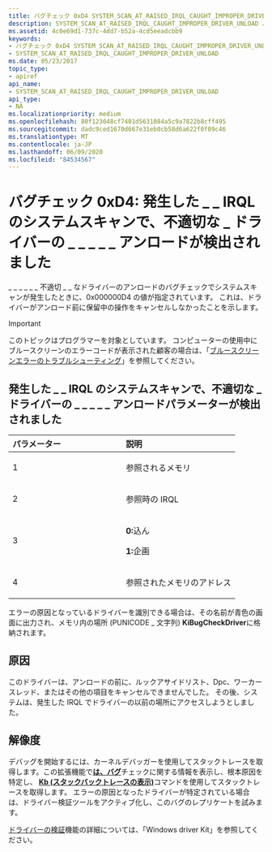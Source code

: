 ```yaml
---
title: バグチェック 0xD4 SYSTEM_SCAN_AT_RAISED_IRQL_CAUGHT_IMPROPER_DRIVER_UNLOAD
description: SYSTEM_SCAN_AT_RAISED_IRQL_CAUGHT_IMPROPER_DRIVER_UNLOAD バグチェックの値は0x000000D4 です。 これは、ドライバーがアンロード前に保留中の操作をキャンセルしなかったことを示します。
ms.assetid: 4c0e69d1-737c-4dd7-b52a-4cd5eeadcbb9
keywords:
- バグチェック 0xD4 SYSTEM_SCAN_AT_RAISED_IRQL_CAUGHT_IMPROPER_DRIVER_UNLOAD
- SYSTEM_SCAN_AT_RAISED_IRQL_CAUGHT_IMPROPER_DRIVER_UNLOAD
ms.date: 05/23/2017
topic_type:
- apiref
api_name:
- SYSTEM_SCAN_AT_RAISED_IRQL_CAUGHT_IMPROPER_DRIVER_UNLOAD
api_type:
- NA
ms.localizationpriority: medium
ms.openlocfilehash: 80f123048cf7401d5631084a5c9a7822b8cff495
ms.sourcegitcommit: dadc9ced1670d667e31eb0cb58d6a622f0f09c46
ms.translationtype: MT
ms.contentlocale: ja-JP
ms.lasthandoff: 06/09/2020
ms.locfileid: "84534567"
---
```

# <a name="bug-check-0xd4-system_scan_at_raised_irql_caught_improper_driver_unload"></a>バグチェック 0xD4: 発生した \_ \_ IRQL のシステムスキャンで、不適切な \_ ドライバーの \_ \_ \_ \_ \_ アンロードが検出されました


\_ \_ \_ \_ \_ \_ 不適切 \_ \_ なドライバーのアンロードのバグチェックでシステムスキャンが発生したときに、0x000000D4 の値が指定されています。 これは、ドライバーがアンロード前に保留中の操作をキャンセルしなかったことを示します。

> [!IMPORTANT]
> このトピックはプログラマーを対象としています。 コンピューターの使用中にブルースクリーンのエラーコードが表示された顧客の場合は、「[ブルースクリーンエラーのトラブルシューティング](https://www.windows.com/stopcode)」を参照してください。


## <a name="system_scan_at_raised_irql_caught_improper_driver_unload-parameters"></a>発生した \_ \_ IRQL のシステムスキャンで、不適切な \_ ドライバーの \_ \_ \_ \_ \_ アンロードパラメーターが検出されました


<table>
<colgroup>
<col width="50%" />
<col width="50%" />
</colgroup>
<thead>
<tr class="header">
<th align="left">パラメーター</th>
<th align="left">説明</th>
</tr>
</thead>
<tbody>
<tr class="odd">
<td align="left"><p>1</p></td>
<td align="left"><p>参照されるメモリ</p></td>
</tr>
<tr class="even">
<td align="left"><p>2</p></td>
<td align="left"><p>参照時の IRQL</p></td>
</tr>
<tr class="odd">
<td align="left"><p>3</p></td>
<td align="left"><p><strong>0:</strong>込ん</p>
<p><strong>1:</strong>企画</p></td>
</tr>
<tr class="even">
<td align="left"><p>4</p></td>
<td align="left"><p>参照されたメモリのアドレス</p></td>
</tr>
</tbody>
</table>

 

エラーの原因となっているドライバーを識別できる場合は、その名前が青色の画面に出力され、メモリ内の場所 (PUNICODE \_ 文字列) **KiBugCheckDriver**に格納されます。

<a name="cause"></a>原因
-----

このドライバーは、アンロードの前に、ルックアサイドリスト、Dpc、ワーカースレッド、またはその他の項目をキャンセルできませんでした。 その後、システムは、発生した IRQL でドライバーの以前の場所にアクセスしようとしました。

<a name="resolution"></a>解像度
----------

デバッグを開始するには、カーネルデバッガーを使用してスタックトレースを取得します。この拡張機能で[**は、バグ**](-analyze.md)チェックに関する情報を表示し、根本原因を特定し、 [**Kb (スタックバックトレースの表示)**](k--kb--kc--kd--kp--kp--kv--display-stack-backtrace-.md)コマンドを使用してスタックトレースを取得します。 エラーの原因となったドライバーが特定されている場合は、ドライバー検証ツールをアクティブ化し、このバグのレプリケートを試みます。

[ドライバーの検証](https://docs.microsoft.com/windows-hardware/drivers/devtest/driver-verifier)機能の詳細については、「Windows driver Kit」を参照してください。

 

 





